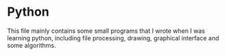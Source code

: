 # Python

This file mainly contains some small programs that I wrote when I was learning python, including file processing, drawing, graphical interface and some algorithms.
